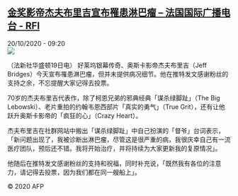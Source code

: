<!--1603184162000-->
[金奖影帝杰夫布里吉宣布罹患淋巴瘤 – 法国国际广播电台 - RFI](http://www.rfi.fr//cn/contenu/20201020-%E9%87%91%E5%A5%96%E5%BD%B1%E5%B8%9D%E6%9D%B0%E5%A4%AB%E5%B8%83%E9%87%8C%E5%90%89%E5%AE%A3%E5%B8%83%E7%BD%B9%E6%82%A3%E6%B7%8B%E5%B7%B4%E7%98%A4)
------

<div>20/10/2020 - 09:20</div><img src="https://s.rfi.fr/media/display/a73e95c4-12a7-11eb-8d52-005056a98db9/w:310/p:16x9/eco0005b.201020152004.jpg"><div class="t-content__body u-clearfix"><p>（法新社华盛顿19日电）    好莱坞银幕传奇、奥斯卡影帝杰夫布里吉（Jeff Bridges）今天宣布罹患淋巴瘤，但并未提供病况细节。他在推特发文感谢粉丝的支持之余，不忘提醒大家记得去投票。</p><p>    70岁的杰夫布里吉代表作，除了柯恩兄弟的邪典经典「谋杀绿脚趾」（The Big Lebowski）、老片重拍的约翰韦恩西部片「真实的勇气」（True Grit），还有让他跃升奥斯卡影帝的「疯狂的心」（Crazy Heart）。</p><p>    杰夫布里吉在社群网站中搬出「谋杀绿脚趾」中自己扮演的「督爷」台词表示，「新问题出现了，我被诊断出淋巴瘤，尽管这是很严重的病，我很庆幸自己有一流医疗团队，预后还不错。我将开始治疗，并将持续为大家更新我的复原情况」。</p><p>    他随后在推特发文感谢粉丝的支持和祝福，同时补充说，「既然我有各位的注意力，请记得去投票，因为我们都在同一艘船上」。</p><p class="t-copyright">© 2020 AFP</p>        </div>
